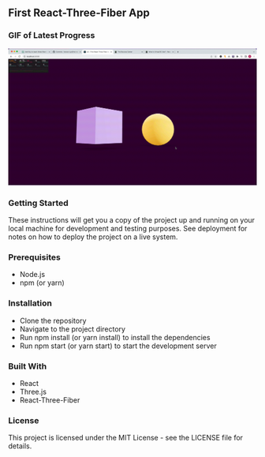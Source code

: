 ## First React-Three-Fiber App

### GIF of Latest Progress
![](./gifs/2023-1-4-16.gif)

### Getting Started
These instructions will get you a copy of the project up and running on your local machine for development and testing purposes. See deployment for notes on how to deploy the project on a live system.

### Prerequisites
- Node.js
- npm (or yarn)

### Installation
- Clone the repository
- Navigate to the project directory
- Run npm install (or yarn install) to install the dependencies
- Run npm start (or yarn start) to start the development server

### Built With
- React
- Three.js
- React-Three-Fiber

### License
This project is licensed under the MIT License - see the LICENSE file for details.